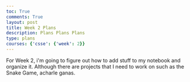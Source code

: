 ```yaml
---
toc: True
comments: True
layout: post
title: Week 2 Plans
description: Plans Plans Plans
type: plans
courses: {'csse': {'week': 2}}
---
```


For Week 2, i'm going to figure out how to add stuff to my notebook and organize it. Although there are projects that I need to work on such as the Snake Game, acharle ganas.

